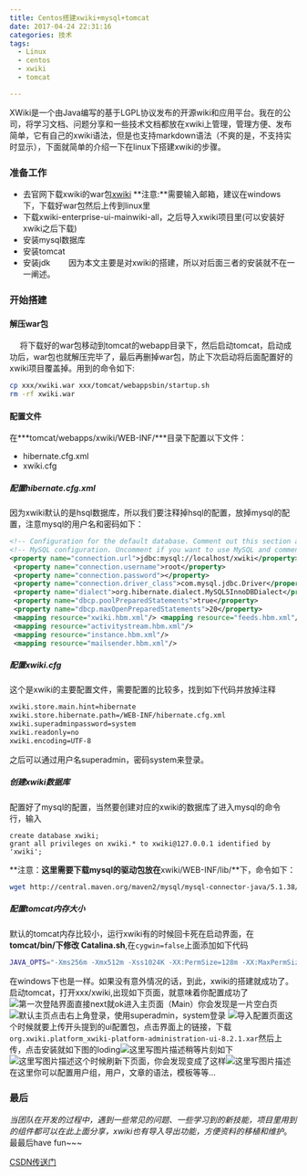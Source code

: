 ```yaml
---
title: Centos搭建xwiki+mysql+tomcat
date: 2017-04-24 22:31:16
categories: 技术
tags:
  - Linux
  - centos
  - xwiki
  - tomcat

---
```


XWiki是一个由Java编写的基于LGPL协议发布的开源wiki和应用平台。我在的公司，将学习文档、问题分享和一些技术文档都放在xwiki上管理，管理方便、发布简单，它有自己的xwiki语法，但是也支持markdown语法（不爽的是，不支持实时显示），下面就简单的介绍一下在linux下搭建xwiki的步骤。 

<!-- more -->

### 准备工作

+ 去官网下载xwiki的war包[xwiki](http://www.xwiki.org/xwiki/bin/view/Download/DownloadForm?downloadURL=http://download.forge.ow2.org/xwiki/xwiki-enterprise-web-8.3-milestone-1.war&projectVersion=8.3-milestone-1)
**注意:**需要输入邮箱，建议在windows下，下载好war包然后上传到linux里
+ 下载xwiki-enterprise-ui-mainwiki-all，之后导入xwiki项目里(可以安装好xwiki之后下载)
+ 安装mysql数据库
+ 安装tomcat
+ 安装jdk
　　因为本文主要是对xwiki的搭建，所以对后面三者的安装就不在一一阐述。

### 开始搭建

#### 解压war包
　
将下载好的war包移动到tomcat的webapp目录下，然后启动tomcat，启动成功后，war包也就解压完毕了，最后再删掉war包，防止下次启动将后面配置好的xwiki项目覆盖掉。用到的命令如下:
```bash
cp xxx/xwiki.war xxx/tomcat/webappsbin/startup.sh
rm -rf xwiki.war
```

#### 配置文件

在***tomcat/webapps/xwiki/WEB-INF/***目录下配置以下文件：
* hibernate.cfg.xml
* xwiki.cfg

 ##### 配置hibernate.cfg.xml
 
因为xwiki默认的是hsql数据库，所以我们要注释掉hsql的配置，放掉mysql的配置，注意mysql的用户名和密码如下：

```xml 
<!-- Configuration for the default database. Comment out this section and uncomment other sections below if you want to use another database. Note that the database tables will be created automatically if they don't already exist. If you want the main wiki database to be different than "xwiki" (or the default schema for schema based engines) you will also have to set the property xwiki.db in xwiki.cfg file <property name="connection.url">jdbc:hsqldb:file:${environment.permanentDirectory}/database/xwiki_db;shutdown=true</property>....-->
<!-- MySQL configuration. Uncomment if you want to use MySQL and comment out other database configurations. Notes: - if you want the main wiki database to be different than "xwiki" you will also have to set the property xwiki.db in xwiki.cfg file--> 
<property name="connection.url">jdbc:mysql://localhost/xwiki</property>
 <property name="connection.username">root</property> 
 <property name="connection.password"></property> 
 <property name="connection.driver_class">com.mysql.jdbc.Driver</property> 
 <property name="dialect">org.hibernate.dialect.MySQL5InnoDBDialect</property>
 <property name="dbcp.poolPreparedStatements">true</property> 
 <property name="dbcp.maxOpenPreparedStatements">20</property>
 <mapping resource="xwiki.hbm.xml"/> <mapping resource="feeds.hbm.xml"/> 
 <mapping resource="activitystream.hbm.xml"/> 
 <mapping resource="instance.hbm.xml"/> 
 <mapping resource="mailsender.hbm.xml"/>
```

##### 配置xwiki.cfg

这个是xwiki的主要配置文件，需要配置的比较多，找到如下代码并放掉注释

```xml
xwiki.store.main.hint=hibernate
xwiki.store.hibernate.path=/WEB-INF/hibernate.cfg.xml
xwiki.superadminpassword=system
xwiki.readonly=no 
xwiki.encoding=UTF-8 
```
之后可以通过用户名superadmin，密码system来登录。

##### 创建xwiki数据库

配置好了mysql的配置，当然要创建对应的xwiki的数据库了进入mysql的命令行，输入
```mysql
create database xwiki;
grant all privileges on xwiki.* to xwiki@127.0.0.1 identified by 'xwiki';
```
**注意：**这里需要下载mysql的驱动包放在**xwiki/WEB-INF/lib/**下，命令如下：
```bash
wget http://central.maven.org/maven2/mysql/mysql-connector-java/5.1.38/mysql-connector-java-5.1.38.jar
```

##### 配置tomcat内存大小

默认的tomcat内存比较小，运行xwiki有的时候回卡死在启动界面，在**tomcat/bin/**下修改** Catalina.sh**,在`cygwin=false`上面添加如下代码
```bash
JAVA_OPTS="-Xms256m -Xmx512m -Xss1024K -XX:PermSize=128m -XX:MaxPermSize=256m"
```
在windows下也是一样。如果没有意外情况的话，到此，xwiki的搭建就成功了。启动tomcat，打开xxx/xwiki,出现如下页面，就意味着你配置成功了
![第一次登陆界面](http://upload-images.jianshu.io/upload_images/3167229-3508d9319ba2904e?imageMogr2/auto-orient/strip%7CimageView2/2/w/1240)直接next就ok进入主页面（Main）你会发现是一片空白页
![默认主页](http://upload-images.jianshu.io/upload_images/3167229-d34d2f21a9461768?imageMogr2/auto-orient/strip%7CimageView2/2/w/1240)点击右上角登录，使用superadmin，system登录
![导入配置页面](http://upload-images.jianshu.io/upload_images/3167229-16dc4e8d4e282acb?imageMogr2/auto-orient/strip%7CimageView2/2/w/1240)这个时候就要上传开头提到的ui配置包，点击界面上的链接，下载`org.xwiki.platform_xwiki-platform-administration-ui-8.2.1.xar`然后上传，点击安装就如下图的loding![这里写图片描述](http://upload-images.jianshu.io/upload_images/3167229-ae81d326d9bd29c4?imageMogr2/auto-orient/strip%7CimageView2/2/w/1240)稍等片刻如下![这里写图片描述](http://upload-images.jianshu.io/upload_images/3167229-26a308bd0f398184?imageMogr2/auto-orient/strip%7CimageView2/2/w/1240)这个时候刷新下页面，你会发现变成了这样![这里写图片描述](http://upload-images.jianshu.io/upload_images/3167229-a7f47f3892e258ab?imageMogr2/auto-orient/strip%7CimageView2/2/w/1240)在这里你可以配置用户组，用户，文章的语法，模板等等...

### 最后

*当团队在开发的过程中，遇到一些常见的问题、一些学习到的新技能，项目里用到的组件都可以在此上面分享，xwiki也有导入导出功能，方便资料的移植和维护*。
最最后have fun~~~

[CSDN传送门](http://blog.csdn.net/qqhjqs/article/details/52510587)
